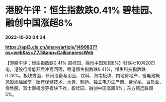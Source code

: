 # 港股午评：恒生指数跌0.41% 碧桂园、融创中国涨超8%

**2023-10-20 04:34**

**https://api3.cls.cn/share/article/1490837?os=web&sv=7.7.5&app=CailianpressWeb**

【港股午评：恒生指数跌0.41% 碧桂园、融创中国涨超8%】财联社10月20日电，港股行情低开后冲高回落，香港恒生指数跌0.41%，恒生科技指数跌0.28%。板块方面，休闲设备与用品、饮料、海南板块、内地房地产、锂电池概念股涨幅居前；医疗保健技术、水务、制药、独立电力生产商、紫光系、百货业、零售股、富士康概念等板块下挫。碧桂园、融创中国涨超8%；东方甄选跌超5%。